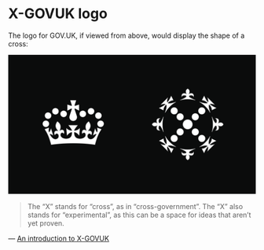 # X-GOVUK logo

The logo for GOV.UK, if viewed from above, would display the shape of a cross:

![GOV.UK crown from the side, X-GOVUK crown from above](concept.png)

> The “X” stands for “cross”, as in “cross-government”. The “X” also stands for “experimental”, as this can be a space for ideas that aren’t yet proven.

— [An introduction to X-GOVUK](https://x-govuk.github.io/posts/introduction/)
